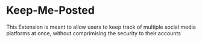 # Keep-Me-Posted

This Extension is meant to allow users to keep track of multiple social media platforms at once, without comprimising the security to their accounts
